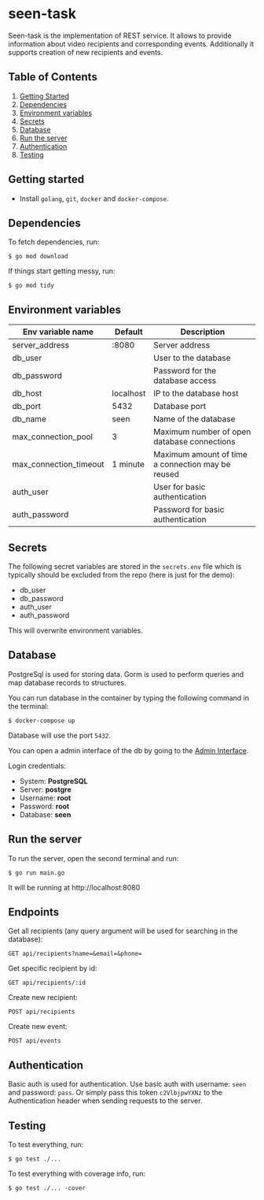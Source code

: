 # seen-task

Seen-task is the implementation of REST service. 
It allows to provide information about video recipients and corresponding events.
Additionally it supports creation of new recipients and events.

## Table of Contents
1. [Getting Started](#getting-started)
2. [Dependencies](#dependencies)
3. [Environment variables](#environment-variables)
4. [Secrets](#secrets)
5. [Database](#database)
6. [Run the server](#run-the-server)
7. [Authentication](#authentication)
8. [Testing](#testing)

## Getting started

- Install `golang`, `git`, `docker` and `docker-compose`.

## Dependencies

To fetch dependencies, run:

```
$ go mod download
```

If things start getting messy, run:

```
$ go mod tidy
```
## Environment variables

| Env variable name          | Default                       | Description                                          |
|----------------------------|-------------------------------|------------------------------------------------------|
| server_address             | :8080                         | Server address                                       |
| db_user                    |                               | User to the database                                 |
| db_password                |                               | Password for the database access                     |
| db_host                    | localhost                     | IP to the database host                              |
| db_port                    | 5432                          | Database port                                        |
| db_name                    | seen                          | Name of the database                                 |
| max_connection_pool        | 3                             | Maximum number of open database connections          |
| max_connection_timeout     | 1 minute                      | Maximum amount of time a connection may be reused    |
| auth_user                  |                               | User for basic authentication                        |
| auth_password              |                               | Password for basic authentication                    |

## Secrets

The following secret variables are stored in the `secrets.env` file which is typically should be excluded from the repo (here is just for the demo):

- db_user
- db_password
- auth_user
- auth_password

This will overwrite environment variables.

## Database
PostgreSql is used for storing data.
Gorm is used to perform queries and map database records to structures.

You can run database in the container by typing the following command in the terminal:

```
$ docker-compose up
```

Database will use the port `5432`.

You can open a admin interface of the db by going to the [Admin Interface](http://localhost:9000).

Login credentials:

- System: **PostgreSQL**
- Server: **postgre**
- Username: **root**
- Password: **root**
- Database: **seen**

## Run the server

To run the server, open the second terminal and run:

```
$ go run main.go
```

It will be running at http://localhost:8080

## Endpoints

Get all recipients (any query argument will be used for searching in the database):

```
GET api/recipients?name=&email=&phone=
```

Get specific recipient by id:

```
GET api/recipients/:id
```

Create new recipient:

```
POST api/recipients
```

Create new event:
```
POST api/events
```

## Authentication

Basic auth is used for authentication.
Use basic auth with username: `seen` and password: `pass`.
Or simply pass this token `c2VlbjpwYXNz` to the Authentication header when sending requests to the server.

## Testing

To test everything, run:

```
$ go test ./...
```

To test everything with coverage info, run:
```
$ go test ./... -cover
```
